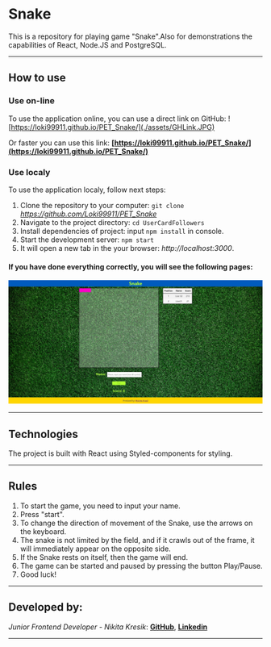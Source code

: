 # Snake

This is a repository for playing game "Snake".Also for demonstrations the capabilities of React, Node.JS and PostgreSQL.
***

## How to use

### Use on-line

To use the application online, you can use a direct link on GitHub:
![https://loki99911.github.io/PET_Snake/](./assets/GHLink.JPG)

 Or faster you can use this link: **[https://loki99911.github.io/PET_Snake/](https://loki99911.github.io/PET_Snake/)**
 

### Use localy

To use the application localy, follow next steps:

1. Clone the repository to your computer: `git clone` *https://github.com/Loki99911/PET_Snake*
2. Navigate to the project directory: `cd UserCardFollowers`
3. Install dependencies of project: input `npm install` in console.
4. Start the development server: `npm start`
5. It will open a new tab in the your browser: *http://localhost:3000*.

#### If you have done everything correctly, you will see the following pages:
![Main page](./assets/MainPage.JPG)
***

## Technologies

The project is built with React using Styled-components for styling.
***

## Rules

1. To start the game, you need to input your name.
2. Press "start".
3. To change the direction of movement of the Snake, use the arrows on the keyboard.
4. The snake is not limited by the field, and if it crawls out of the frame, it will immediately appear on the opposite side.
5. If the Snake rests on itself, then the game will end.
6. The game can be started and paused by pressing the button Play/Pause.
6. Good luck!
***

## Developed by:
_Junior Frontend Developer - Nikita Kresik_:
**[GitHub](https://github.com/Loki99911)**,
**[Linkedin](https://www.linkedin.com/feed/)**
***